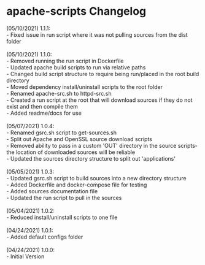 # apache-scripts Changelog

(05/10/2021) 1.1.1:<br/>
    - Fixed issue in run script where it was not pulling sources from the dist folder<br/>
<br/>
(05/10/2021) 1.1.0:<br/>
    - Removed running the run script in Dockerfile<br/>
    - Updated apache build scripts to run via relative paths<br/>
    - Changed build script structure to require being run/placed in the root build directory<br/>
    - Moved dependency install/uninstall scripts to the root folder<br/>
    - Renamed apache-src.sh to httpd-src.sh<br/>
    - Created a run script at the root that will download sources if they do not exist and then compile them<br/>
    - Added readme/docs for use<br/>
<br/>
(05/07/2021) 1.0.4:<br/>
    - Renamed gsrc.sh script to get-sources.sh<br/>
    - Split out Apache and OpenSSL source download scripts<br/>
    - Removed ability to pass in a custom 'OUT' directory in the source scripts- the location of downloaded sources will be reliable<br/>
    - Updated the sources directory structure to split out 'applications'<br/>
<br/>
(05/05/2021) 1.0.3:<br/>
    - Updated gsrc.sh script to build sources into a new directory structure<br/>
    - Added Dockerfile and docker-compose file for testing<br/>
    - Added sources documentation file<br/>
    - Updated the run script to pull in the sources<br/>
<br/>
(05/04/2021) 1.0.2:<br/>
    - Reduced install/uninstall scripts to one file<br/>
<br/>
(04/24/2021) 1.0.1:<br/>
    - Added default configs folder<br/>
<br/>
(04/24/2021) 1.0.0:<br/>
    - Initial Version<br/>
